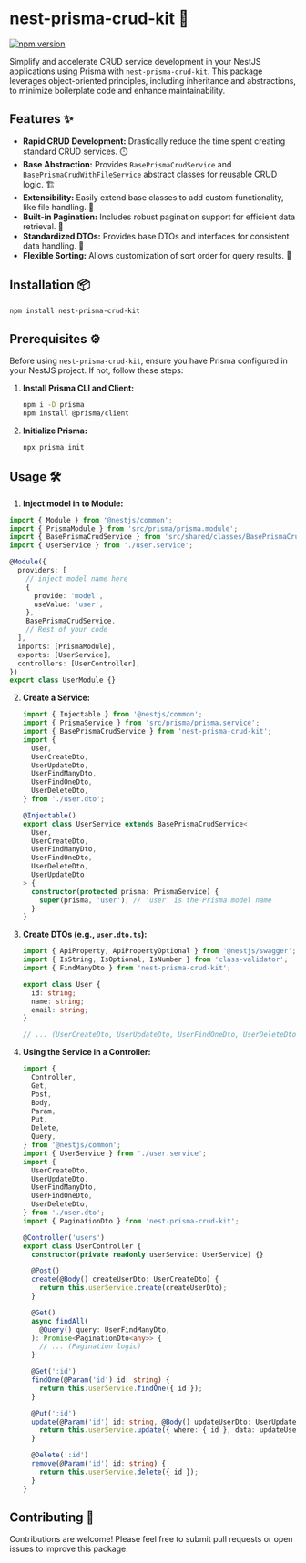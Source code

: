 # nest-prisma-crud-kit 🚀

[![npm version](https://badge.fury.io/js/nest-prisma-crud-kit.svg)](https://badge.fury.io/js/nest-prisma-crud-kit)

Simplify and accelerate CRUD service development in your NestJS applications using Prisma with `nest-prisma-crud-kit`. This package leverages object-oriented principles, including inheritance and abstractions, to minimize boilerplate code and enhance maintainability.

## Features ✨

- **Rapid CRUD Development:** Drastically reduce the time spent creating standard CRUD services. ⏱️
- **Base Abstraction:** Provides `BasePrismaCrudService` and `BasePrismaCrudWithFileService` abstract classes for reusable CRUD logic. 🏗️
- **Extensibility:** Easily extend base classes to add custom functionality, like file handling. 📂
- **Built-in Pagination:** Includes robust pagination support for efficient data retrieval. 📄
- **Standardized DTOs:** Provides base DTOs and interfaces for consistent data handling. 📝
- **Flexible Sorting:** Allows customization of sort order for query results. 🔄

## Installation 📦

```bash
npm install nest-prisma-crud-kit
```

## Prerequisites ⚙️

Before using `nest-prisma-crud-kit`, ensure you have Prisma configured in your NestJS project. If not, follow these steps:

1.  **Install Prisma CLI and Client:**

    ```bash
    npm i -D prisma
    npm install @prisma/client
    ```

2.  **Initialize Prisma:**

    ```bash
    npx prisma init
    ```

## Usage 🛠️

1.  **Inject model in to Module:**

```typescript
import { Module } from '@nestjs/common';
import { PrismaModule } from 'src/prisma/prisma.module';
import { BasePrismaCrudService } from 'src/shared/classes/BasePrismaCrudService';
import { UserService } from './user.service';

@Module({
  providers: [
    // inject model name here
    {
      provide: 'model',
      useValue: 'user',
    },
    BasePrismaCrudService,
    // Rest of your code
  ],
  imports: [PrismaModule],
  exports: [UserService],
  controllers: [UserController],
})
export class UserModule {}
```

2.  **Create a Service:**

    ```typescript
    import { Injectable } from '@nestjs/common';
    import { PrismaService } from 'src/prisma/prisma.service';
    import { BasePrismaCrudService } from 'nest-prisma-crud-kit';
    import {
      User,
      UserCreateDto,
      UserUpdateDto,
      UserFindManyDto,
      UserFindOneDto,
      UserDeleteDto,
    } from './user.dto';

    @Injectable()
    export class UserService extends BasePrismaCrudService<
      User,
      UserCreateDto,
      UserFindManyDto,
      UserFindOneDto,
      UserDeleteDto,
      UserUpdateDto
    > {
      constructor(protected prisma: PrismaService) {
        super(prisma, 'user'); // 'user' is the Prisma model name
      }
    }
    ```

3.  **Create DTOs (e.g., `user.dto.ts`):**

    ```typescript
    import { ApiProperty, ApiPropertyOptional } from '@nestjs/swagger';
    import { IsString, IsOptional, IsNumber } from 'class-validator';
    import { FindManyDto } from 'nest-prisma-crud-kit';

    export class User {
      id: string;
      name: string;
      email: string;
    }

    // ... (UserCreateDto, UserUpdateDto, UserFindOneDto, UserDeleteDto, UserFindManyDto)
    ```

4.  **Using the Service in a Controller:**

    ```typescript
    import {
      Controller,
      Get,
      Post,
      Body,
      Param,
      Put,
      Delete,
      Query,
    } from '@nestjs/common';
    import { UserService } from './user.service';
    import {
      UserCreateDto,
      UserUpdateDto,
      UserFindManyDto,
      UserFindOneDto,
      UserDeleteDto,
    } from './user.dto';
    import { PaginationDto } from 'nest-prisma-crud-kit';

    @Controller('users')
    export class UserController {
      constructor(private readonly userService: UserService) {}

      @Post()
      create(@Body() createUserDto: UserCreateDto) {
        return this.userService.create(createUserDto);
      }

      @Get()
      async findAll(
        @Query() query: UserFindManyDto,
      ): Promise<PaginationDto<any>> {
        // ... (Pagination logic)
      }

      @Get(':id')
      findOne(@Param('id') id: string) {
        return this.userService.findOne({ id });
      }

      @Put(':id')
      update(@Param('id') id: string, @Body() updateUserDto: UserUpdateDto) {
        return this.userService.update({ where: { id }, data: updateUserDto });
      }

      @Delete(':id')
      remove(@Param('id') id: string) {
        return this.userService.delete({ id });
      }
    }
    ```

## Contributing 🤝

Contributions are welcome\! Please feel free to submit pull requests or open issues to improve this package.

<!-- ## License 📄 -->

<!-- [MIT](https://www.google.com/url?sa=E&source=gmail&q=LICENSE) -->
